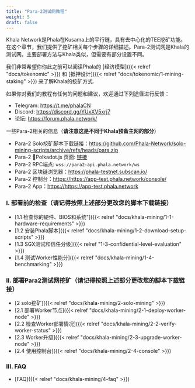 ```yaml
---
title: "Para-2测试网教程"
weight: 5
draft: false
---
```


Khala Network是Phala在Kusama上的平行链，具有去中心化的TEE挖矿功能。在这个章节，我们提供了挖矿相关每个步骤的详细描述。Para-2测试网是Khala的测试网。主要部署方法与Khala类似，但需要有部分设置不同。

我们非常希望你你此之前可以阅读Phala的 [经济模型]({{< relref "docs/tokenomic" >}}) 和 [抵押设计]({{< relref "docs/tokenomic/1-mining-staking" >}}) 来了解Khala的挖矿方式.

如果你对我们的教程有任何的问题和建议，欢迎通过下列途径进行反馈：
- Telegram: https://t.me/phalaCN
- Discord: https://discord.gg/YUxXV5xrj7
- 论坛: https://forum.phala.network/

一些Para-2相关的信息（**请注意这是不同于Khala预备主网的部分**）
- Para-2 Solo挖矿脚本下载链接：<https://github.com/Phala-Network/solo-mining-scripts/archive/refs/heads/para.zip>
- Para-2 Polkadot.js 页面: [链接](https://polkadot.js.org/apps/?rpc=wss%3A%2F%2Fpara2-api.phala.network%2Fws#/explorer)
- Para-2 RPC端点: `wss://para2-api.phala.network/ws`
- Para-2 区块链浏览器：<https://phala-testnet.subscan.io/>
- Para-2 控制台：<https://https://app-test.phala.network/console/>
- Para-2 App：<https://https://app-test.phala.network>
  
### I. 部署前的检查（**请记得按照上述部分更改您的脚本下载链接**）

- [1.1 检查你的硬件、BIOS和系统"]({{< relref "docs/khala-mining/1-1-hardware-requirements" >}})
- [1.2 安装Phala脚本]({{< relref "docs/khala-mining/1-2-download-setup-scripts" >}})
- [1.3 SGX测试和信任分级]({{< relref "1-3-confidential-level-evaluation" >}})
- [1.4 测试Worker性能分]({{< relref "docs/khala-mining/1-4-benchmarking" >}})

### II. 部署Para2测试网挖矿（**请记得按照上述部分更改您的脚本下载链接**）

- [2 solo挖矿]({{< relref "docs/khala-mining/2-solo-mining" >}})
- [2.1 部署Worker节点]({{< relref "docs/khala-mining/2-1-deploy-worker-node" >}})
- [2.2 检查Worker部署情况]({{< relref "docs/khala-mining/2-2-verify-worker-status" >}})
- [2.3 Worker升级]({{< relref "docs/khala-mining/2-3-upgrade-worker-node" >}})
- [2.4 使用控制台]({{< relref "docs/khala-mining/2-4-console" >}})


### III. FAQ

- [FAQ]({{< relref "docs/khala-mining/4-faq" >}})
